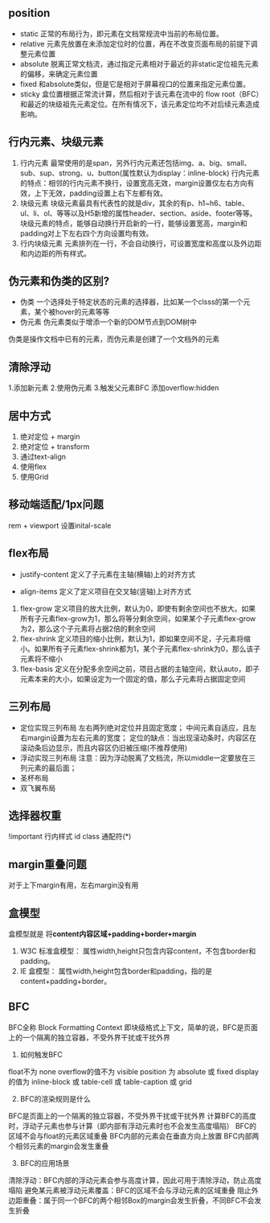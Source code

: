 ## position
- static 正常的布局行为，即元素在文档常规流中当前的布局位置。
- relative 元素先放置在未添加定位时的位置，再在不改变页面布局的前提下调整元素位置
- absolute 脱离正常文档流，通过指定元素相对于最近的非static定位祖先元素的偏移，来确定元素位置
- fixed 和absolute类似，但是它是相对于屏幕视口的位置来指定元素位置。
- sticky 盒位置根据正常流计算，然后相对于该元素在流中的 flow root（BFC）和最近的块级祖先元素定位。在所有情况下，该元素定位均不对后续元素造成影响。

## 行内元素、块级元素
1. 行内元素
最常使用的是span，另外行内元素还包括img、a、big、small、sub、sup、strong、u、button(属性默认为display：inline-block)
行内元素的特点：相邻的行内元素不换行，设置宽高无效，margin设置仅左右方向有效，上下无效，padding设置上右下左都有效。
2. 块级元素
块级元素最具有代表性的就是div，其余的有p、h1~h6、table、ul、li、ol、等等以及H5新增的属性header、section、aside、footer等等。
块级元素的特点，能够自动换行开启新的一行，能够设置宽高，margin和padding对上下左右四个方向设置均有效。
3. 行内块级元素
元素排列在一行，不会自动换行，可设置宽度和高度以及外边距和内边距的所有样式。

## 伪元素和伪类的区别?
- 伪类
一个选择处于特定状态的元素的选择器，比如某一个clsss的第一个元素，某个被hover的元素等等
- 伪元素
伪元素类似于增添一个新的DOM节点到DOM树中

伪类是操作文档中已有的元素，而伪元素是创建了一个文档外的元素


## 清除浮动
1.添加新元素
2.使用伪元素
3.触发父元素BFC 添加overflow:hidden

## 居中方式
1. 绝对定位 + margin
2. 绝对定位 + transform
3. 通过text-align
4. 使用flex
5. 使用Grid

## 移动端适配/1px问题
rem + viewport   设置inital-scale


## flex布局
- justify-content
定义了子元素在主轴(横轴)上的对齐方式

- align-items
定义了定义项目在交叉轴(竖轴)上对齐方式

1. flex-grow
定义项目的放大比例，默认为0，即使有剩余空间也不放大。如果所有子元素flex-grow为1，那么将等分剩余空间，如果某个子元素flex-grow为2，那么这个子元素将占据2倍的剩余空间
2. flex-shrink
定义项目的缩小比例，默认为1，即如果空间不足，子元素将缩小。如果所有子元素flex-shrink都为1，某个子元素flex-shrink为0，那么该子元素将不缩小
3. flex-basis
定义在分配多余空间之前，项目占据的主轴空间，默认auto，即子元素本来的大小，如果设定为一个固定的值，那么子元素将占据固定空间

## 三列布局
- 定位实现三列布局
左右两列绝对定位并且固定宽度；
中间元素自适应，且左右margin设置为左右元素的宽度；
定位的缺点：当出现滚动条时，内容区在滚动条后边显示，而且内容区仍旧被压缩(不推荐使用)
- 浮动实现三列布局
注意：因为浮动脱离了文档流，所以middle一定要放在三列元素的最后面；
- 圣杯布局
- 双飞翼布局

## 选择器权重
!important
行内样式
id
class
通配符(*)



## margin重叠问题
 对于上下margin有用，左右margin没有用


## 盒模型
盒模型就是 将**content内容区域+padding+border+margin**

1. W3C 标准盒模型：
属性width,height只包含内容content，不包含border和padding。
2. IE 盒模型：
属性width,height包含border和padding，指的是content+padding+border。



## BFC
BFC全称 Block Formatting Context 即块级格式上下文，简单的说，BFC是页面上的一个隔离的独立容器，不受外界干扰或干扰外界

1. 如何触发BFC

float不为 none
overflow的值不为 visible
position 为 absolute 或 fixed
display的值为 inline-block 或 table-cell 或 table-caption 或 grid

2. BFC的渲染规则是什么

BFC是页面上的一个隔离的独立容器，不受外界干扰或干扰外界
计算BFC的高度时，浮动子元素也参与计算（即内部有浮动元素时也不会发生高度塌陷）
BFC的区域不会与float的元素区域重叠
BFC内部的元素会在垂直方向上放置
BFC内部两个相邻元素的margin会发生重叠

3. BFC的应用场景

清除浮动：BFC内部的浮动元素会参与高度计算，因此可用于清除浮动，防止高度塌陷
避免某元素被浮动元素覆盖：BFC的区域不会与浮动元素的区域重叠
阻止外边距重叠：属于同一个BFC的两个相邻Box的margin会发生折叠，不同BFC不会发生折叠
